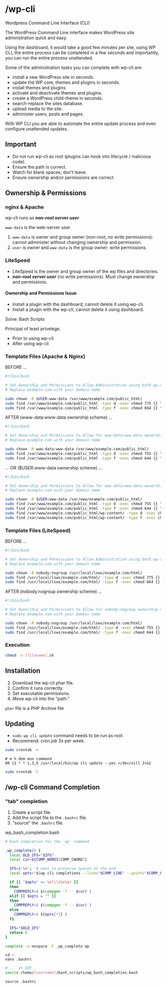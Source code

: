 # /wp-cli

Wordpress Command Line Interface (CLI)

The WordPress Command Line interface makes WordPress site administration quick and easy.

Using the dashboard, it would take a good few minutes per site, using WP CLI, the entire process can be completed in a few seconds and importantly, you can run the entire process unattended.

Some of the administration tasks you can complete with wp-cli are:

* install a new WordPress site in seconds.
* update the WP core, themes and plugins in seconds.
* install themes and plugins.
* activate and deactivate themes and plugins.
* create a WordPress child-theme in seconds.
* search-replace the sites database.
* upload media to the site.
* administer users, posts and pages.

With WP CLI you are able to automate the entire update process and even configure unattended updates.

## Important

* Do not run wp-cli as root (plugins can hook into lifecycle / malicious code).
* Ensure the path is correct.
* Watch for blank spaces; don't leave.
* Ensure ownership and/or permissions are correct.

## Ownership & Permissions

### nginx & Apache

wp-cli runs as ***non-root server user***

`www-data` is the web-server user.

1. `www-data` is owner and group owner (non-root, no write permissions): cannot administer without changing ownership and permission.
2. `user` is owner and `www-data` is the group owner: write permissions.

### LiteSpeed

* LiteSpeed is the owner and group owner of the wp files and directories.
* ***non-root server user*** (no write permissions). Must change ownership and permissions.

#### Ownership and Permissions Issue

* Install a plugin with the dashboard; cannot delete it using wp-cli.
* Install a plugin with the wp-cli, cannot delete it using dashboard.

Solve: Bash Scripts

Principal of least privelege.

* Prior to using wp-cli
* After using wp-cli

### Template Files (Apache & Nginx)

BEFORE ...

```bash
#!/bin/bash

# Set Ownership and Permissions to Allow Administration using both wp-cli and the Dasbhoard
# Replace example.com with your domain name

sudo chown -R $USER:www-data /var/www/example.com/public_html/
sudo find /var/www/example.com/public_html -type d -exec chmod 775 {} \;
sudo find /var/www/example.com/public_html -type f -exec chmod 664 {} \;
```

AFTER (www-data:www-data ownership scheme) ...

```bash
#!/bin/bash

# Set Ownership and Permissions to Allow for www-data:www-data ownership scheme
# Replace example.com with your domain name

sudo chown -R www-data:www-data /var/www/example.com/public_html/
sudo find /var/www/example.com/public_html -type d -exec chmod 755 {} \;
sudo find /var/www/example.com/public_html -type f -exec chmod 644 {} \;
```

... OR ($USER:www-data ownership scheme) ...

```bash
#!/bin/bash

# Set Ownership and Permissions to Allow for www-data:www-data ownership scheme
# Replace example.com with your domain name

sudo chown -R $USER:www-data /var/www/example.com/public_html/
sudo find /var/www/example.com/public_html -type d -exec chmod 755 {} \;
sudo find /var/www/example.com/public_html -type f -exec chmod 644 {} \;
sudo find /var/www/example.com/public_html/wp-content/ -type d -exec chmod 775 {} \;
sudo find /var/www/example.com/public_html/wp-content/ -type f -exec chmod 664 {} \;
```

### Template Files (LiteSpeed)

BEFORE ...

```bash
#!/bin/bash

# Set Ownership and Permissions to Allow Administration using both wp-cli and the Dasbhoard
# Replace example.com with your domain name

sudo chown -R nobody:nogroup /usr/local/lsws/example.com/html/
sudo find /usr/local/lsws/example.com/html/ -type d -exec chmod 775 {} \;
sudo find /usr/local/lsws/example.com/html/ -type f -exec chmod 664 {} \;
```

AFTER (nobody:nogroup ownership scheme) ...

```bash
#!/bin/bash

# Set Ownership and Permissions to Allow for nobody:nogroup ownership scheme
# Replace example.com with your domain name

sudo chown -R nobody:nogroup /usr/local/lsws/example.com/html/
sudo find /usr/local/lsws/example.com/html/ -type d -exec chmod 755 {} \;
sudo find /usr/local/lsws/example.com/html/ -type f -exec chmod 644 {} \;
```
### Execution

```bash
chmod -x [filename].sh
```

## Installation

1. Download the wp-cli phar file.
2. Confirm it runs correctly.
3. Set executable permissions.
4. Move wp-cli into the "path."

`phar` file is a PHP Archive file

## Updating

* `sudo wp cli update` command needs to be run as root.
* Recommend: cron job 3x per week.

```bash
sudo crontab -e
```

```script
# m h dom mon command
00 11 * * 1,3,5 /usr/local/bin/wp cli update --yes >/dev/nill 2>&1
```

```bash
sudo crontab -l
```

## /wp-cli Command Completion

### "tab" completion

1. Create a script file.
2. Add the script file to the `.bashrc` file.
3. "source" the `.bashrc` file.

wp_bash_completion.bash
```bash
# bash completion for the `wp` command

_wp_complete() {
  local OLD_IFS="$IFS"
  local cur=${COMP_WORDS[COMP_CWORD]}

  IFS=$'\n';  # want to preserve spaces at the end
  local opts="$(wp cli completions --line="$COMP_LINE" --point="$COMP_POINT")"

  if [[ "$opts" =~ \<file\>\s* ]]
  then
    COMPREPLY=( $(compgen -f -- $cur) )
  elif [[ $opts = "" ]]
  then
    COMPREPLY=( $(compgen -f -- $cur) )
  else
    COMPREPLY=( ${opts[*]} )
  fi

  IFS="$OLD_IFS"
  return 0
}

complete -o nospace -F _wp_complete wp
```

```script
cd ~
nano .bashrc
```

```bash
# ... at EOF
source /home/[username]/bash_scripts/wp_bash_completion.bash
```

```script
source .bashrc
```
